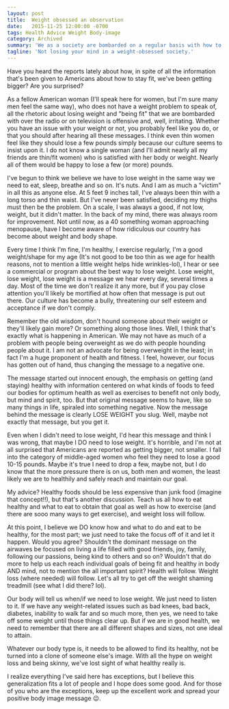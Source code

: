 ```yaml
---
layout: post
title:  Weight obsessed an observation
date:   2015-11-25 12:00:00 -0700
tags: Health Advice Weight Body-image
category: Archived
summary: 'We as a society are bombarded on a regular basis with how to lose weight. To the point that even if you don't have a weight problem, you think you should. When we see and hear messages every day on how to lose weight, it's only natural we would begin to think we need to lose weight.'
tagline: 'Not losing your mind in a weight-obsessed society.'
---
```


Have you heard the reports lately about how, in spite of all the information that's been given to Americans about how to stay fit, we've been getting bigger? Are you surprised?

As a fellow American woman (I'll speak here for women, but I'm sure many men feel the same way), who does not have a weight problem to speak of, all the rhetoric about losing weight and "being fit" that we are bombarded with over the radio or on television is offensive and, well, irritating. Whether you have an issue with your weight or not, you probably feel like you do, or that you should after hearing all these messages. I think even thin women feel like they should lose a few pounds simply because our culture seems to insist upon it. I do not know a single woman (and I'll admit nearly all my friends are thin/fit women) who is satisfied with her body or weight. Nearly all of them would be happy to lose a few (or more) pounds.

I've begun to think we believe we have to lose weight in the same way we need to eat, sleep, breathe and so on. It's nuts. And I am as much a "victim" in all this as anyone else. At 5 feet 9 inches tall, I've always been thin with a long torso and thin waist. But I've never been satisfied, deciding my thighs must then be the problem. On a scale, I was always a good, if not low, weight, but it didn't matter. In the back of my mind, there was always room for improvement. Not until now, as a 40 something woman approaching menopause, have I become aware of how ridiculous our country has become about weight and body shape.

Every time I think I'm fine, I'm healthy, I exercise regularly, I'm a good weight/shape for my age (It's not good to be too thin as we age for health reasons, not to mention a little weight helps hide wrinkles-lol), I hear or see a commercial or program about the best way to lose weight. Lose weight, lose weight, lose weight is a message we hear every day, several times a day. Most of the time we don't realize it any more, but if you pay close attention you'll likely be mortified at how often that message is put out there. Our culture has become a bully, threatening our self esteem and acceptance if we don't comply.

Remember the old wisdom, don't hound someone about their weight or they'll likely gain more? Or something along those lines. Well, I think that's exactly what is happening in American. We may not have as much of a problem with people being overweight as we do with people hounding people about it. I am not an advocate for being overweight in the least; in fact I'm a huge proponent of health and fitness. I feel, however, our focus has gotten out of hand, thus changing the message to a negative one.

The message started out innocent enough, the emphasis on getting (and staying) healthy with information centered on what kinds of foods to feed our bodies for optimum health as well as exercises to benefit not only body, but mind and spirit, too. But that original message seems to have, like so many things in life, spiraled into something negative. Now the message behind the message is clearly LOSE WEIGHT you slug. Well, maybe not exactly that message, but you get it.

Even when I didn't need to lose weight, I'd hear this message and think I was wrong, that maybe I DO need to lose weight. It's horrible, and I'm not at all surprised that Americans are reported as getting bigger, not smaller. I fall into the category of middle-aged women who feel they need to lose a good 10-15 pounds. Maybe it's true I need to drop a few, maybe not, but I do know that the more pressure there is on us, both men and women, the least likely we are to healthily and safely reach and maintain our goal.

My advice? Healthy foods should be less expensive than junk food (imagine that concept!!), but that's another discussion. Teach us all how to eat healthy and what to eat to obtain that goal as well as how to exercise (and there are sooo many ways to get exercise), and weight loss will follow.

At this point, I believe we DO know how and what to do and eat to be healthy, for the most part; we just need to take the focus off of it and let it happen. Would you agree? Shouldn't the dominant message on the airwaves be focused on living a life filled with good friends, joy, family, following our passions, being kind to others and so on? Wouldn't that do more to help us each reach individual goals of being fit and healthy in body AND mind, not to mention the all important spirit? Health will follow. Weight loss (where needed) will follow. Let's all try to get off the weight shaming treadmill (see what I did there? lol).

Our body will tell us when/if we need to lose weight. We just need to listen to it. If we have any weight-related issues such as bad knees, bad back, diabetes, inability to walk far and so much more, then yes, we need to take off some weight until those things clear up. But if we are in good health, we need to remember that there are all different shapes and sizes, not one ideal to attain.

Whatever our body type is, it needs to be allowed to find its healthy, not be turned into a clone of someone else's image. With all the hype on weight loss and being skinny, we've lost sight of what healthy really is.

I realize everything I've said here has exceptions, but I believe this generalization fits a lot of people and I hope does some good. And for those of you who are the exceptions, keep up the excellent work and spread your positive body image message 😉.
